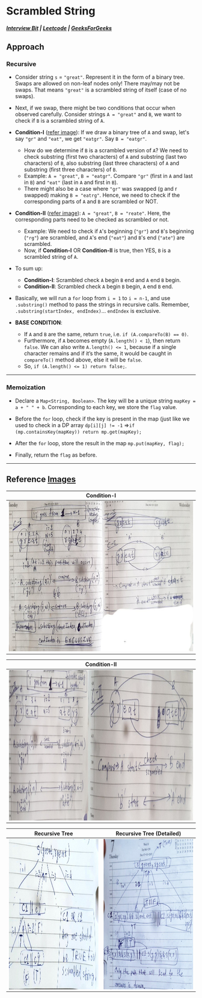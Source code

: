 # Scrambled String
##### [Interview Bit](https://www.interviewbit.com/problems/scramble-string/) |  [Leetcode](https://leetcode.com/problems/scramble-string/description/) | [GeeksForGeeks](https://www.geeksforgeeks.org/problems/scrambled-string/1)

## Approach

### Recursive

- Consider string `s` = `"great"`. Represent it in the form of a binary tree. Swaps are allowed on non-leaf nodes only! There may/may not be swaps. That means `"great"` is a scrambled string of itself (case of no swaps).

- Next, if we swap, there might be two conditions that occur when observed carefully. Consider strings `A = "great"` and `B`, we want to check if `B` is a scrambled string of `A`.

- **Condition-I** ([refer image](https://github.com/AKR-2803/DSA-Declassified/tree/main/Problems/Dynamic%20Programming/Matrix%20Chain%20Multiplication%20(MCM)/Scrambled%20String#reference-images)): If we draw a binary tree of `A` and swap, let's say `"gr"` and `"eat"`, we get `"eatgr"`. Say `B = "eatgr"`. 
  - How do we determine if `B` is a scrambled version of `A`? We need to check substring (first two characters) of `A` and substring (last two characters) of `B`, also substring (last three characters) of `A` and substring (first three characters) of `B`.
  - Example: `A = "great"`, `B = "eatgr"`. Compare `"gr"` (first in `A` and last in `B`) and `"eat"` (last in `A` and first in `B`).
  - There might also be a case where `"gr"` was swapped (g and r swapped) making `B = "eatrg"`. Hence, we need to check if the corresponding parts of `A` and `B` are scrambled or NOT.

- **Condition-II** ([refer image](https://github.com/AKR-2803/DSA-Declassified/tree/main/Problems/Dynamic%20Programming/Matrix%20Chain%20Multiplication%20(MCM)/Scrambled%20String#reference-images)): `A = "great"`, `B = "reate"`. Here, the corresponding parts need to be checked as scrambled or not. 
  - Example: We need to check if `A`'s beginning (`"gr"`) and `B`'s beginning (`"rg"`) are scrambled, and `A`'s end (`"eat"`) and `B`'s end (`"ate"`) are scrambled.
  - Now, if **Condition-I** OR **Condition-II** is true, then YES, `B` is a scrambled string of `A`.

- To sum up:
  - **Condition-I**: Scrambled check `A` begin `B` end and `A` end `B` begin.
  - **Condition-II**: Scrambled check `A` begin `B` begin, `A` end `B` end.

- Basically, we will run a `for` loop from `i = 1` to `i = n-1`, and use `.substring()` method to pass the strings in recursive calls. Remember, `.substring(startIndex, endIndex)`... `endIndex` is exclusive.

- **BASE CONDITION**: 
  - If `A` and `B` are the same, return `true`, i.e. `if (A.compareTo(B) == 0)`.
  - Furthermore, if `A` becomes empty (`A.length() < 1`), then return `false`. We can also write `A.length() <= 1`, because if a single character remains and if it’s the same, it would be caught in `compareTo()` method above, else it will be `false`. 
  - So, `if (A.length() <= 1) return false;`.

___
### Memoization

- Declare a `Map<String, Boolean>`. The key will be a unique string `mapKey = a + " " + b`. Corresponding to each key, we store the `flag` value.

- Before the `for` loop, check if the key is present in the map (just like we used to check in a DP array `dp[i][j] != -1` =>`if (mp.containsKey(mapKey)) return mp.get(mapKey);`

- After the `for` loop, store the result in the map `mp.put(mapKey, flag);`

- Finally, return the `flag` as before.
___
## Reference [Images](https://github.com/AKR-2803/DSA-Declassified/tree/main/Problems/Dynamic%20Programming/Matrix%20Chain%20Multiplication%20(MCM)/Scrambled%20String/images)
| Condition-I | 
| ------------------ |
| <img src="./images/Scrambled_Condition_1.png" height="400" width="950" alt="Screenshot"/> |

| Condition-II | 
| ------------------ |
| <img src="./images/Scrambled_Condition_2.png" height="400" width="950" alt="Screenshot"/> |

| Recursive Tree | Recursive Tree (Detailed) |
| ------------------ | ------------------ |
| <img src="./images/Scrambled_Recursive_Tree_2.jpg" height="400" width="465" alt="Screenshot"/> | <img src="./images/Scrambled_Recursive_Tree_1.jpg" height="400" width="465" alt="Screenshot"/> |
